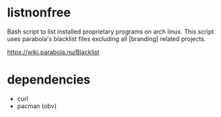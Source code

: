 # listnonfree
Bash script to list installed proprietary programs on arch linux.
This script uses parabola's blacklist files excluding all [branding] related projects.

https://wiki.parabola.nu/Blacklist

# dependencies
- curl
- pacman (obv)

